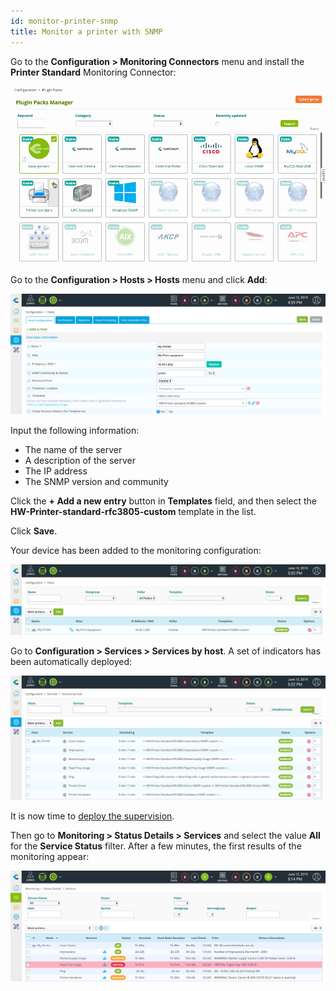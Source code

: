 ```yaml
---
id: monitor-printer-snmp
title: Monitor a printer with SNMP
---
```


Go to the **Configuration \> Monitoring Connectors** menu and install the **Printer Standard** Monitoring Connector:

![image](../assets/getting-started/quick_start_printer_0.gif)

Go to the **Configuration \> Hosts \> Hosts** menu and click **Add**:

![image](../assets/getting-started/quick_start_printer_1.png)

Input the following information:

* The name of the server
* A description of the server
* The IP address
* The SNMP version and community

Click the **+ Add a new entry** button in **Templates** field, and then select the **HW-Printer-standard-rfc3805-custom**
template in the list.

Click **Save**.

Your device has been added to the monitoring configuration:

![image](../assets/getting-started/quick_start_printer_2.png)

Go to **Configuration \> Services \> Services by host**. A set of indicators has been automatically deployed:

![image](../assets/getting-started/quick_start_printer_3.png)

It is now time to [deploy the supervision](#deploying-a-configuration).

Then go to **Monitoring \> Status Details \> Services** and select the value **All** for the **Service Status**
filter. After a few minutes, the first results of the monitoring appear:

![image](../assets/getting-started/quick_start_printer_4.png)
